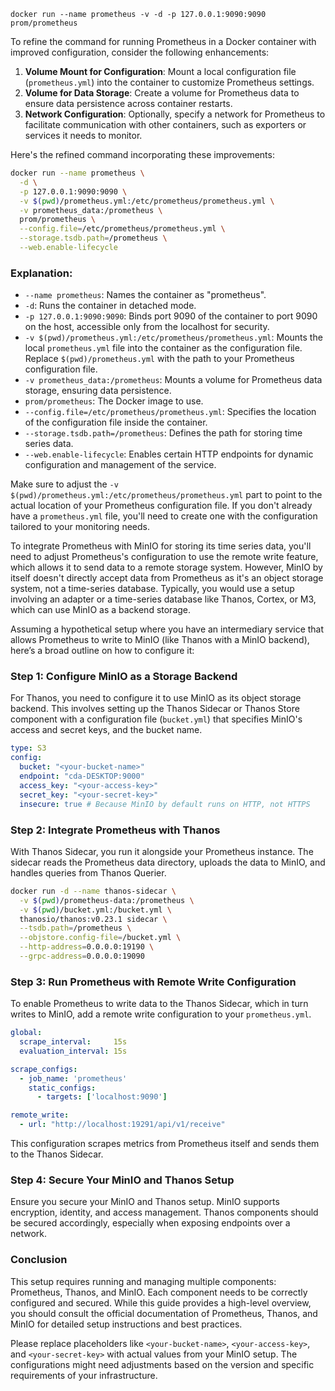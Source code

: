 `docker run --name prometheus -v -d -p 127.0.0.1:9090:9090 prom/prometheus`

To refine the command for running Prometheus in a Docker container with improved configuration, consider the following enhancements:

1. **Volume Mount for Configuration**: Mount a local configuration file (`prometheus.yml`) into the container to customize Prometheus settings.
2. **Volume for Data Storage**: Create a volume for Prometheus data to ensure data persistence across container restarts.
3. **Network Configuration**: Optionally, specify a network for Prometheus to facilitate communication with other containers, such as exporters or services it needs to monitor.

Here's the refined command incorporating these improvements:

```bash
docker run --name prometheus \
  -d \
  -p 127.0.0.1:9090:9090 \
  -v $(pwd)/prometheus.yml:/etc/prometheus/prometheus.yml \
  -v prometheus_data:/prometheus \
  prom/prometheus \
  --config.file=/etc/prometheus/prometheus.yml \
  --storage.tsdb.path=/prometheus \
  --web.enable-lifecycle
```

### Explanation:
- `--name prometheus`: Names the container as "prometheus".
- `-d`: Runs the container in detached mode.
- `-p 127.0.0.1:9090:9090`: Binds port 9090 of the container to port 9090 on the host, accessible only from the localhost for security.
- `-v $(pwd)/prometheus.yml:/etc/prometheus/prometheus.yml`: Mounts the local `prometheus.yml` file into the container as the configuration file. Replace `$(pwd)/prometheus.yml` with the path to your Prometheus configuration file.
- `-v prometheus_data:/prometheus`: Mounts a volume for Prometheus data storage, ensuring data persistence.
- `prom/prometheus`: The Docker image to use.
- `--config.file=/etc/prometheus/prometheus.yml`: Specifies the location of the configuration file inside the container.
- `--storage.tsdb.path=/prometheus`: Defines the path for storing time series data.
- `--web.enable-lifecycle`: Enables certain HTTP endpoints for dynamic configuration and management of the service.

Make sure to adjust the `-v $(pwd)/prometheus.yml:/etc/prometheus/prometheus.yml` part to point to the actual location of your Prometheus configuration file. If you don't already have a `prometheus.yml` file, you'll need to create one with the configuration tailored to your monitoring needs.

To integrate Prometheus with MinIO for storing its time series data, you'll need to adjust Prometheus's configuration to use the remote write feature, which allows it to send data to a remote storage system. However, MinIO by itself doesn't directly accept data from Prometheus as it's an object storage system, not a time-series database. Typically, you would use a setup involving an adapter or a time-series database like Thanos, Cortex, or M3, which can use MinIO as a backend storage.

Assuming a hypothetical setup where you have an intermediary service that allows Prometheus to write to MinIO (like Thanos with a MinIO backend), here’s a broad outline on how to configure it:

### Step 1: Configure MinIO as a Storage Backend

For Thanos, you need to configure it to use MinIO as its object storage backend. This involves setting up the Thanos Sidecar or Thanos Store component with a configuration file (`bucket.yml`) that specifies MinIO's access and secret keys, and the bucket name.

```yaml
type: S3
config:
  bucket: "<your-bucket-name>"
  endpoint: "cda-DESKTOP:9000"
  access_key: "<your-access-key>"
  secret_key: "<your-secret-key>"
  insecure: true # Because MinIO by default runs on HTTP, not HTTPS
```

### Step 2: Integrate Prometheus with Thanos

With Thanos Sidecar, you run it alongside your Prometheus instance. The sidecar reads the Prometheus data directory, uploads the data to MinIO, and handles queries from Thanos Querier.

```bash
docker run -d --name thanos-sidecar \
  -v $(pwd)/prometheus-data:/prometheus \
  -v $(pwd)/bucket.yml:/bucket.yml \
  thanosio/thanos:v0.23.1 sidecar \
  --tsdb.path=/prometheus \
  --objstore.config-file=/bucket.yml \
  --http-address=0.0.0.0:19190 \
  --grpc-address=0.0.0.0:19090
```

### Step 3: Run Prometheus with Remote Write Configuration

To enable Prometheus to write data to the Thanos Sidecar, which in turn writes to MinIO, add a remote write configuration to your `prometheus.yml`.

```yaml
global:
  scrape_interval:     15s
  evaluation_interval: 15s

scrape_configs:
  - job_name: 'prometheus'
    static_configs:
      - targets: ['localhost:9090']

remote_write:
  - url: "http://localhost:19291/api/v1/receive"
```

This configuration scrapes metrics from Prometheus itself and sends them to the Thanos Sidecar.

### Step 4: Secure Your MinIO and Thanos Setup

Ensure you secure your MinIO and Thanos setup. MinIO supports encryption, identity, and access management. Thanos components should be secured accordingly, especially when exposing endpoints over a network.

### Conclusion

This setup requires running and managing multiple components: Prometheus, Thanos, and MinIO. Each component needs to be correctly configured and secured. While this guide provides a high-level overview, you should consult the official documentation of Prometheus, Thanos, and MinIO for detailed setup instructions and best practices.

Please replace placeholders like `<your-bucket-name>`, `<your-access-key>`, and `<your-secret-key>` with actual values from your MinIO setup. The configurations might need adjustments based on the version and specific requirements of your infrastructure.